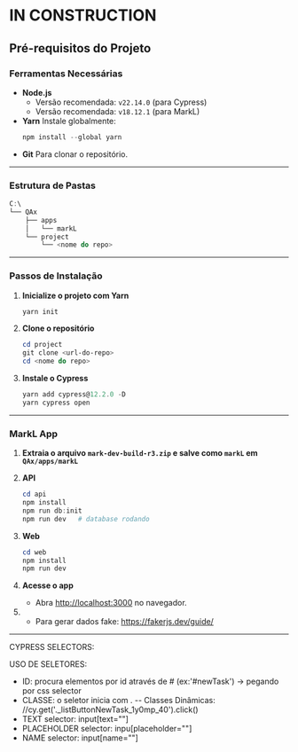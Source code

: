 # IN CONSTRUCTION

## Pré-requisitos do Projeto

### Ferramentas Necessárias

- **Node.js**
  - Versão recomendada: `v22.14.0` (para Cypress)
  - Versão recomendada: `v18.12.1` (para MarkL)
- **Yarn**
  Instale globalmente:
  ```powershell
  npm install --global yarn
  ```
- **Git**
  Para clonar o repositório.

---

### Estrutura de Pastas

```powershell
C:\
└── QAx
    ├── apps
    │   └── markL
    └── project
        └── <nome do repo>
```

---

### Passos de Instalação

1. **Inicialize o projeto com Yarn**

   ```powershell
   yarn init
   ```

2. **Clone o repositório**

   ```powershell
   cd project
   git clone <url-do-repo>
   cd <nome do repo>
   ```

3. **Instale o Cypress**
   ```powershell
   yarn add cypress@12.2.0 -D
   yarn cypress open
   ```

---

### MarkL App

1. **Extraia o arquivo `mark-dev-build-r3.zip` e salve como `markL` em `QAx/apps/markL`**
2. **API**
   ```powershell
   cd api
   npm install
   npm run db:init
   npm run dev   # database rodando
   ```
3. **Web**
   ```powershell
   cd web
   npm install
   npm run dev
   ```
4. **Acesse o app**

   - Abra [http://localhost:3000](http://localhost:3000) no navegador.

5. - Para gerar dados fake: https://fakerjs.dev/guide/

---

CYPRESS SELECTORS:

USO DE SELETORES:

- ID: procura elementos por id através de # (ex:'#newTask') -> pegando por css selector
- CLASSE: o seletor inicia com .
  -- Classes Dinâmicas: //cy.get('.\_listButtonNewTask_1y0mp_40').click()
- TEXT selector: input[text="<text>"]
- PLACEHOLDER selector: inpu[placeholder="<placeholder>"]
- NAME selector: input[name="<name>"]
